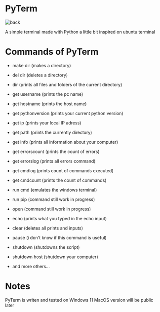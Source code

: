 # PyTerm

![back](https://user-images.githubusercontent.com/108739871/210677423-43e67351-cbd0-4469-8759-6493694dca1e.png)


A simple terminal made with Python a little bit inspired on ubuntu terminal


# Commands of PyTerm
- make dir (makes a directory)
- del dir (deletes a directory)
- dir (prints all files and folders of the current directory)

- get username (prints the pc name)
- get hostname (prints the host name)
- get pythonversion (prints your current python version)
- get ip (prints your local IP adress)
- get path (prints the currently directory)
- get info (prints all information about your computer)
- get errorscount (prints the count of errors)
- get errorslog (prints all errors command)
- get cmdlog (prints count of commands executed)
- get cmdcount (prints the count of commands)

- run cmd (emulates the windows terminal)
- run pip (command still work in progress)
- open (command still work in progress)

- echo (prints what you typed in the echo input)
- clear (deletes all prints and inputs)
- pause (i don't know if this command is useful)
- shutdown (shutdowns the script)
- shutdown host (shutdown your computer)
- and more others...

# Notes

PyTerm is writen and tested on Windows 11 MacOS version will be public later


